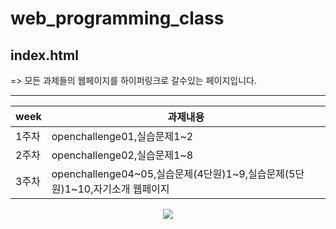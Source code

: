# web_programming_class

## index.html
=> 모든 과제들의 웹페이지를 하이퍼링크로 갈수있는 페이지입니다.

<hr>

|week|과제내용|
|------|-------------------------------------------------------------|
|1주차|openchallenge01,실습문제1&#126;2|
|2주차|openchallenge02,실습문제1&#126;8|
|3주차|openchallenge04&#126;05,실습문제(4단원)1&#126;9,실습문제(5단원)1&#126;10,자기소개 웹페이지|

<p align="center"> 
  <img src="https://github-readme-stats.vercel.app/api?username=ysjang0926&theme=vue&show_icons=true"/></a>
</p>
